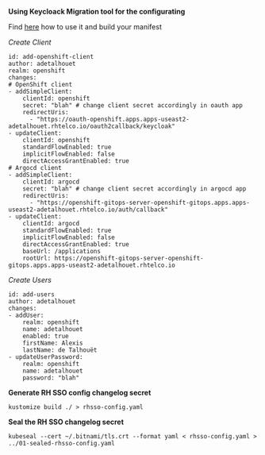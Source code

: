 __Using Keycloack Migration tool for the configurating__

Find [here](https://mayope.github.io/keycloakmigration/) how to use it and build your manifest

_Create Client_

~~~
id: add-openshift-client
author: adetalhouet
realm: openshift
changes:
# OpenShift client
- addSimpleClient:
    clientId: openshift
    secret: "blah" # change client secret accordingly in oauth app
    redirectUris:
      - "https://oauth-openshift.apps.apps-useast2-adetalhouet.rhtelco.io/oauth2callback/keycloak"
- updateClient:
    clientId: openshift
    standardFlowEnabled: true
    implicitFlowEnabled: false
    directAccessGrantEnabled: true
# Argocd client
- addSimpleClient:
    clientId: argocd
    secret: "blah" # change client secret accordingly in argocd app
    redirectUris:
      - "https://openshift-gitops-server-openshift-gitops.apps.apps-useast2-adetalhouet.rhtelco.io/auth/callback"
- updateClient:
    clientId: argocd
    standardFlowEnabled: true
    implicitFlowEnabled: false
    directAccessGrantEnabled: true
    baseUrl: /applications
    rootUrl: https://openshift-gitops-server-openshift-gitops.apps.apps-useast2-adetalhouet.rhtelco.io
~~~

_Create Users_

~~~
id: add-users
author: adetalhouet
changes:
- addUser:
    realm: openshift
    name: adetalhouet
    enabled: true
    firstName: Alexis
    lastName: de Talhouët
- updateUserPassword:
    realm: openshift
    name: adetalhouet
    password: "blah"
~~~

__Generate RH SSO config changelog secret__

`kustomize build ./ > rhsso-config.yaml`

__Seal the RH SSO changelog secret__

`kubeseal --cert ~/.bitnami/tls.crt --format yaml < rhsso-config.yaml > ../01-sealed-rhsso-config.yaml`
